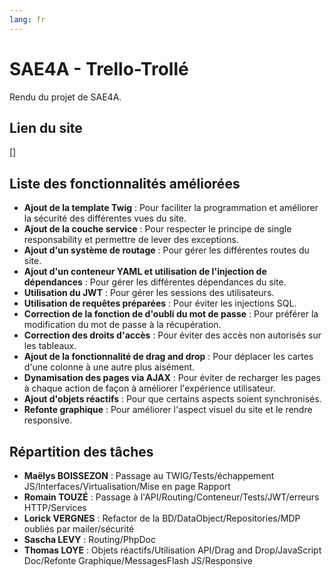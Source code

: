 ```yaml
---
lang: fr
---
```

# SAE4A - Trello-Trollé

Rendu du projet de SAE4A.

## Lien du site 

[]

## Liste des fonctionnalités améliorées 

- **Ajout de la template Twig** : Pour faciliter la programmation et améliorer la sécurité des différentes vues du site.
- **Ajout de la couche service** : Pour respecter le principe de single responsability et permettre de lever des exceptions.
- **Ajout d'un système de routage** : Pour gérer les différentes routes du site.
- **Ajout d'un conteneur YAML et utilisation de l'injection de dépendances** : Pour gérer les différentes dépendances du site.
- **Utilisation du JWT** : Pour gérer les sessions des utilisateurs.
- **Utilisation de requêtes préparées** : Pour éviter les injections SQL.
- **Correction de la fonction de d'oubli du mot de passe** : Pour préférer la modification du mot de passe à la récupération.
- **Correction des droits d'accès** : Pour éviter des accès non autorisés sur les tableaux.
- **Ajout de la fonctionnalité de drag and drop** : Pour déplacer les cartes d'une colonne à une autre plus aisément.
- **Dynamisation des pages via AJAX** : Pour éviter de recharger les pages à chaque action de façon à améliorer l'expérience utilisateur.
- **Ajout d'objets réactifs** : Pour que certains aspects soient synchronisés.
- **Refonte graphique** : Pour améliorer l'aspect visuel du site et le rendre responsive.

## Répartition des tâches

- **Maëlys BOISSEZON** : Passage au TWIG/Tests/échappement JS/Interfaces/Virtualisation/Mise en page Rapport
- **Romain TOUZÉ** : Passage à l'API/Routing/Conteneur/Tests/JWT/erreurs HTTP/Services
- **Lorick VERGNES** : Refactor de la BD/DataObject/Repositories/MDP oubliés par mailer/sécurité
- **Sascha LEVY** : Routing/PhpDoc
- **Thomas LOYE** : Objets réactifs/Utilisation API/Drag and Drop/JavaScript Doc/Refonte Graphique/MessagesFlash JS/Responsive